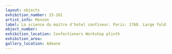 ```yaml
---
layout: objects
exhibition_number: 15-261
artist_info: Menson
label: La science du maitre d'hotel confiseur. Paris: 1768. Large folding plates of Palace of Circe and parterre designs. This is the source design.
object_number: 
exhibition_location: Confectioners Workshop plinth
exhibition_area: 
gallery_location: Adeane
---
```

